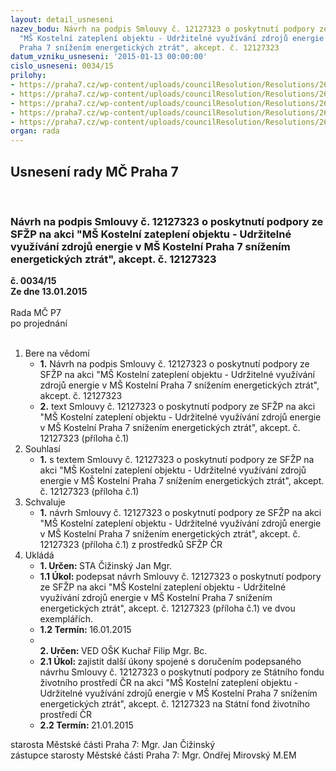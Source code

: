 ```yaml
---
layout: detail_usneseni
nazev_bodu: Návrh na podpis Smlouvy č. 12127323 o poskytnutí podpory ze SFŽP na akci
  "MŠ Kostelní zateplení objektu - Udržitelné využívání zdrojů energie v MŠ Kostelní
  Praha 7 snížením energetických ztrát", akcept. č. 12127323
datum_vzniku_usneseni: '2015-01-13 00:00:00'
cislo_usneseni: 0034/15
prilohy:
- https://praha7.cz/wp-content/uploads/councilResolution/Resolutions/26814/3-15-p%c5%99.1_n%c3%a1vrh_smlouvy.doc
- https://praha7.cz/wp-content/uploads/councilResolution/Resolutions/26814/3-15-p%c5%99.2_usnesen%c3%ad_rm%c4%8d_156.12.doc
- https://praha7.cz/wp-content/uploads/councilResolution/Resolutions/26814/3-15-p%c5%99.3_usnesen%c3%ad_zm%c4%8d_35.12.doc
- https://praha7.cz/wp-content/uploads/councilResolution/Resolutions/26814/3-15-p%c5%99.4_usnesen%c3%ad_zm%c4%8d_10.13.doc
- https://praha7.cz/wp-content/uploads/councilResolution/Resolutions/26814/3-15-p%c5%99.5_usnesen%c3%ad_rm%c4%8d_381.13.doc
organ: rada
---
```

<div id="ucUsn_pList" class="usn">
	<span><h2>Usnesení rady MČ Praha 7 </h2>
<br></span><div class="standBody">
<span><h3>Návrh na podpis Smlouvy č. 12127323 o poskytnutí podpory ze SFŽP na akci "MŠ Kostelní zateplení objektu - Udržitelné využívání zdrojů energie v MŠ Kostelní Praha 7 snížením energetických ztrát", akcept. č. 12127323</h3></span><div class="center">
		<strong>č. 0034/15</strong><br>
	</div>
<div class="center">
		<strong>Ze dne 13.01.2015</strong><br><br>
	</div>Rada MČ P7<br> po projednání<br><br><ol>
<li>Bere na vědomí<ul>
<li>
<strong>1.</strong> Návrh na podpis Smlouvy č. 12127323 o poskytnutí podpory ze SFŽP na akci "MŠ Kostelní zateplení objektu - Udržitelné využívání zdrojů energie v MŠ Kostelní Praha 7 snížením energetických ztrát", akcept. č. 12127323</li>
<li>
<strong>2.</strong> text Smlouvy č. 12127323 o poskytnutí podpory ze SFŽP na akci "MŠ Kostelní zateplení objektu - Udržitelné využívání zdrojů energie v MŠ Kostelní Praha 7 snížením energetických ztrát", akcept. č. 12127323 (příloha č.1)</li>
</ul>
</li>
<li>Souhlasí<ul><li>
<strong>1.</strong> s textem Smlouvy č. 12127323 o poskytnutí podpory ze SFŽP na akci "MŠ Kostelní zateplení objektu - Udržitelné využívání zdrojů energie v MŠ Kostelní Praha 7 snížením energetických ztrát", akcept. č. 12127323 (příloha č.1)</li></ul>
</li>
<li>Schvaluje<ul><li>
<strong>1.</strong> návrh Smlouvy č. 12127323 o poskytnutí podpory ze SFŽP na akci "MŠ Kostelní zateplení objektu - Udržitelné využívání zdrojů energie v MŠ Kostelní Praha 7 snížením energetických ztrát", akcept. č. 12127323 (příloha č.1) z prostředků SFŽP ČR    </li></ul>
</li>
<li>Ukládá<ul>
<li>
<strong>1. Určen: </strong>STA Čižinský Jan Mgr.</li>
<li>
<strong>1.1 Úkol: </strong>podepsat návrh Smlouvy č. 12127323 o poskytnutí podpory ze SFŽP na akci "MŠ Kostelní zateplení objektu - Udržitelné využívání zdrojů energie v MŠ Kostelní Praha 7 snížením energetických ztrát", akcept. č. 12127323 (příloha č.1) ve dvou exemplářích.</li>
<li>
<strong>1.2 Termín: </strong>16.01.2015</li>
<li>
<strong><br>2. Určen: </strong>VED OŠK Kuchař Filip Mgr. Bc.</li>
<li>
<strong>2.1 Úkol: </strong>zajistit další úkony spojené s doručením podepsaného návrhu Smlouvy č. 12127323 o poskytnutí podpory ze Státního fondu životního prostředí ČR na akci "MŠ Kostelní zateplení objektu - Udržitelné využívání zdrojů energie v MŠ Kostelní Praha 7 snížením energetických ztrát", akcept. č. 12127323 na Státní fond životního prostředí ČR</li>
<li>
<strong>2.2 Termín: </strong>21.01.2015</li>
</ul>
</li>
</ol>starosta Městské části Praha 7: Mgr. Jan Čižinský<br>zástupce starosty Městské části Praha 7: Mgr. Ondřej Mirovský M.EM 
</div>
</div>